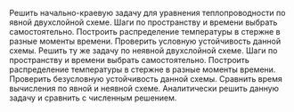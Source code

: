 Решить начально-краевую задачу для уравнения теплопроводности  по явной двухслойной схеме. 
Шаги по пространству и времени выбрать самостоятельно. Построить распределение температуры в стержне в разные моменты времени. Проверить условную устойчивость данной схемы.
Решить ту же задачу по неявной двухслойной схеме. Шаги по пространству и времени выбрать самостоятельно. Построить распределение температуры в стержне в разные моменты времени. Проверить безусловную устойчивость данной схемы. Сравнить время вычисления по явной и неявной схеме.
Аналитически решить данную задачу и сравнить с численным решением.
